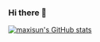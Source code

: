 ### Hi there 👋

[![maxisun's GitHub stats](https://github-readme-stats.vercel.app/api?username=maxisun&count_private=true&show_icons=true)](https://github.com/anuraghazra/github-readme-stats)



<!--
**maxisun/maxisun** is a ✨ _special_ ✨ repository because its `README.md` (this file) appears on your GitHub profile.

Here are some ideas to get you started:

- 🔭 I’m currently working on ...
- 🌱 I’m currently learning ...
- 👯 I’m looking to collaborate on ...
- 🤔 I’m looking for help with ...
- 💬 Ask me about ...
- 📫 How to reach me: ...
- 😄 Pronouns: ...
- ⚡ Fun fact: ...
-->
